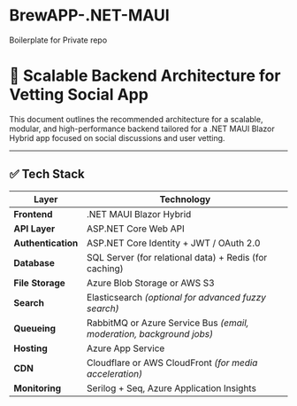 # BrewAPP-.NET-MAUI
Boilerplate for Private repo

# 🧠 Scalable Backend Architecture for Vetting Social App

This document outlines the recommended architecture for a scalable, modular, and high-performance backend tailored for a .NET MAUI Blazor Hybrid app focused on social discussions and user vetting.

---

## ✅  Tech Stack

| Layer            | Technology                                                                 |
|------------------|-----------------------------------------------------------------------------|
| **Frontend**      | .NET MAUI Blazor Hybrid                                                    |
| **API Layer**     | ASP.NET Core Web API                      |
| **Authentication**| ASP.NET Core Identity + JWT / OAuth 2.0                                   |
| **Database**      | SQL Server (for relational data) + Redis (for caching)      |
| **File Storage**  | Azure Blob Storage or AWS S3                                               |
| **Search**        | Elasticsearch *(optional for advanced fuzzy search)*                      |
| **Queueing**      | RabbitMQ or Azure Service Bus *(email, moderation, background jobs)*      |
| **Hosting**       | Azure App Service                        |
| **CDN**           | Cloudflare or AWS CloudFront *(for media acceleration)*                   |
| **Monitoring**    | Serilog + Seq, Azure Application Insights                              |
